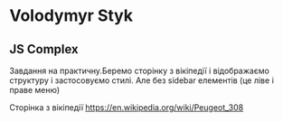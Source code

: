 # Volodymyr Styk
## JS Complex
  
Завдання на практичну.Беремо сторінку з вікіпедії і відображаємо структуру і застосовуємо стилі. Але без sidebar елементів (це ліве і праве меню)


Сторінка з вікіпедії
https://en.wikipedia.org/wiki/Peugeot_308

